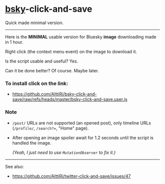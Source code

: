 # [bsky](https://bsky.app/)-click-and-save
Quick made minimal version.

---

Here is the **MINIMAL** usable version for Bluesky **image** downloading made in 1 hour.

Right click (the context menu event) on the image to download it.

Is the script usable and useful? Yes.

Can it be done better? Of course. Maybe later.

### To install click on the link:
- https://github.com/AlttiRi/bsky-click-and-save/raw/refs/heads/master/bsky-click-and-save.user.js

### Note

- `/post/` URLs are not supported (an opened post), only timeline URLs (`/profile/`, `/search?=`, "Home" page).

- After opening an image spoiler await for 1.2 seconds until the script is handled the image.


  _(Yeah, I just need to use `MutationObserver` to fix it.)_

---

See also: 
- https://github.com/AlttiRi/twitter-click-and-save/issues/47

